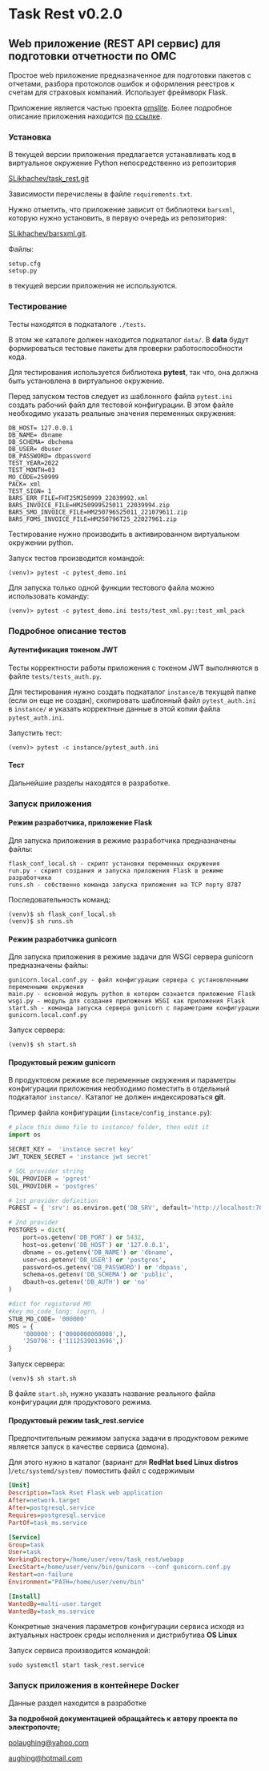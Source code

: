 # Task Rest v0.2.0

## Web приложение (REST API сервис) для подготовки отчетности по ОМС

Простое web приложение предназначенное для подготовки пакетов с отчетами,
разбора протоколов ошибок и оформления реестров к счетам для страховых компаний.
Использует фреймворк Flask.

Приложение является частью проекта <a href="http://omslite.site" target=_blank>omslite</a>. Более подробное
описание приложения находится <a href="https://docs.omslite.site/admin/task_rest/" target=_blank>по ссылке</a>.

### Установка

В текущей версии приложения предлагается устанавливать код в виртуальное окружение Python
непосредственно из репозитория

[SLikhachev/task_rest.git](https://github.com/SLikhachev/task_rest/)

Зависимости перечислены в файле `requirements.txt`.

Нужно отметить, что приложение зависит от библиотеки `barsxml`, которую нужно установить, в первую
очередь из репозитория:

[SLikhachev/barsxml.git](https://github.com/SLikhachev/barsxml/).

Файлы:

    setup.cfg
    setup.py

в текущей версии приложения не используются.

### Тестирование

Тесты находятся в подкаталоге `./tests`.

В этом же каталоге должен находится подкаталог `data/`. В __data__ будут формироваться тестовые пакеты
для проверки работоспособности кода.

Для тестирования используется библиотека __pytest__, так что, она должна быть установлена в виртуальное
окружение.

Перед запуском тестов следует из шаблонного файла `pytest.ini` создать рабочий файл для тестовой
конфигурации. В этом файле необходимо указать реальные значения переменных окружения:

    DB_HOST= 127.0.0.1
    DB_NAME= dbname
    DB_SCHEMA= dbchema
    DB_USER= dbuser
    DB_PASSWORD= dbpassword
    TEST_YEAR=2022
    TEST_MONTH=03
    MO_CODE=250999
    PACK= xml
    TEST_SIGN= 1
    BARS_ERR_FILE=FHT25M250999_22039992.xml
    BARS_INVOICE_FILE=HM250999S25011_22039994.zip
    BARS_SMO_INVOICE_FILE=HM250796S25011_221079611.zip
    BARS_FOMS_INVOICE_FILE=HM250796T25_22027961.zip

Тестирование нужно производить в активированном виртуальном окружении python.

Запуск тестов производится командой:

`(venv)> pytest -c pytest_demo.ini`

Для запуска только одной функции тестового файла можно использовать команду:

`(venv)> pytest -c pytest_demo.ini tests/test_xml.py::test_xml_pack`

### Подробное описание тестов

#### Аутентификация токеном JWT

Тесты корректности работы приложения с токеном JWT выполняются в файле `tests/tests_auth.py`.

Для тестирования нужно создать подкаталог `instance/`в текущей папке (если он еще не создан),
скопировать шаблонный файл `pytest_auth.ini` в `instance/` и указать корректные данные в этой копии
файла `pytest_auth.ini`.

Запустить тест:

`(venv)> pytest -c instance/pytest_auth.ini`

#### Тест

Дальнейшие разделы находятся в разработке.

### Запуск приложения

#### Режим разработчика, приложение Flask

Для запуска приложения в режиме разработчика предназначены файлы:

    flask_conf_local.sh - скрипт установки переменных окружения
    run.py - скрипт создания и запуска приложения Flask в режиме разработчика
    runs.sh - собственно команда запуска приложения на TCP порту 8787

Последовательность команд:

    (venv)$ sh flask_conf_local.sh
    (venv)$ sh runs.sh

#### Режим разработчика gunicorn

Для запуска приложения в режиме задачи для WSGI сервера gunicorn предназначены файлы:

    gunicorn.local.conf.py - файл конфигурации сервера с установленными переменными окружения
    main.py - основной модуль python в котором сознается приложение Flask
    wsgi.py - модуль для создания приложения WSGI как приложения Flask
    start.sh - команда запуска сервера gunicorn с параметрами конфигурации gunicorn.local.conf.py

Запуск сервера:

    (venv)$ sh start.sh

#### Продуктовый режим gunicorn

В продуктовом режиме все переменные окружения и параметры конфигурации приложения необходимо
поместить в отдельный подкаталог `instance/`. Каталог не должен индексироваться __git__.

Пример файла конфигурации (`instace/config_instance.py`):

```python
# place this demo file to instance/ folder, then edit it
import os

SECRET_KEY =  'instance secret key'
JWT_TOKEN_SECRET = 'instance jwt secret'

# SQL provider string
SQL_PROVIDER = 'pgrest'
SQL_PROVIDER = 'postgres'

# 1st provider definition
PGREST = { 'srv': os.environ.get('DB_SRV', default='http://localhost:7000')}

# 2nd provider
POSTGRES = dict(
    port=os.getenv('DB_PORT') or 5432,
    host=os.getenv('DB_HOST') or '127.0.0.1',
    dbname = os.getenv('DB_NAME') or 'dbname',
    user=os.getenv('DB_USER') or 'postgres',
    password=os.getenv('DB_PASSWORD') or 'dbpass',
    schema=os.getenv('DB_SCHEMA') or 'public',
    dbauth=os.getenv('DB_AUTH') or 'no'
)

#dict for registered MO
#key mo_code_long: (ogrn, )
STUB_MO_CODE= '000000'
MOS = {
    '000000': ('0000000000000',),
    '250796': ('1112539013696',)
}
```

Запуск сервера:

    (venv)$ sh start.sh

В файле `start.sh`, нужно указать название реального файла конфигурации для продуктового режима.

#### Продуктовый режим task_rest.service

Предпочтительным режимом запуска задачи в продуктовом режиме является запуск в качестве сервиса (демона).

Для этого нужно в каталог (вариант для __RedHat bsed Linux distros__ )`/etc/systemd/system/` поместить файл
с содержимым

```ini
[Unit]
Description=Task Rset Flask web application
After=network.target
After=postgresql.service
Requires=postgresql.service
PartOf=task_ms.service

[Service]
Group=task
User=task
WorkingDirectory=/home/user/venv/task_rest/webapp
ExecStart=/home/user/venv/bin/gunicorn --conf gunicorn.conf.py
Restart=on-failure
Environment="PATH=/home/user/venv/bin"

[Install]
WantedBy=multi-user.target
WantedBy=task_ms.service
```

Конкретные значения параметров конфигурации сервиса исходя из актуальных настроек среды исполнения
и дистрибутива __OS Linux__

Запуск сервиса производится командой:

`sudo systemctl start task_rest.service`

### Запуск приложения в контейнере Docker

Данные раздел находится в разработке

__За подробной документацией обращайтесь к автору проекта по электропочте;__

[polaughing@yahoo.com](polaughing@yahoo.com)

[aughing@hotmail.com](aughing@hotmail.com)
